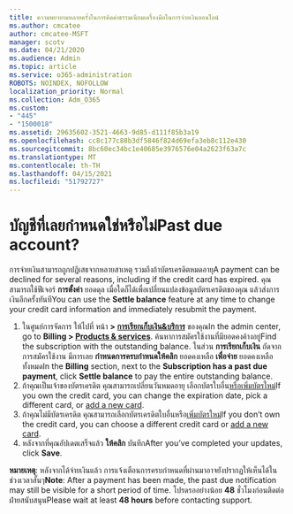 ```yaml
---
title: ความพยายามหลายครั้งในการคิดค่าธรรมเนียมเครื่องมือในการจ่ายเงินออนไลน์
ms.author: cmcatee
author: cmcatee-MSFT
manager: scotv
ms.date: 04/21/2020
ms.audience: Admin
ms.topic: article
ms.service: o365-administration
ROBOTS: NOINDEX, NOFOLLOW
localization_priority: Normal
ms.collection: Adm_O365
ms.custom:
- "445"
- "1500018"
ms.assetid: 29635602-3521-4663-9d85-d111f85b3a19
ms.openlocfilehash: cc8c177c88b3df5846f824d69efa3eb8c112e430
ms.sourcegitcommit: 8bc60ec34bc1e40685e3976576e04a2623f63a7c
ms.translationtype: MT
ms.contentlocale: th-TH
ms.lasthandoff: 04/15/2021
ms.locfileid: "51792727"
---
```

# <a name="past-due-account"></a><span data-ttu-id="b4dbb-102">บัญชีที่เลยกําหนดใช่หรือไม่</span><span class="sxs-lookup"><span data-stu-id="b4dbb-102">Past due account?</span></span>

<span data-ttu-id="b4dbb-103">การจ่ายเงินสามารถถูกปฏิเสธจากหลายสาเหตุ รวมถึงถ้าบัตรเครดิตหมดอายุ</span><span class="sxs-lookup"><span data-stu-id="b4dbb-103">A payment can be declined for several reasons, including if the credit card has expired.</span></span> <span data-ttu-id="b4dbb-104">คุณสามารถใช้ฟีเจอร์ **การตั้งค่า** ยอดดุล เมื่อใดก็ได้เพื่อเปลี่ยนแปลงข้อมูลบัตรเครดิตของคุณ แล้วส่งการเงินอีกครั้งทันที</span><span class="sxs-lookup"><span data-stu-id="b4dbb-104">You can use the **Settle balance** feature at any time to change your credit card information and immediately resubmit the payment.</span></span>

1. <span data-ttu-id="b4dbb-105">ในศูนย์การจัดการ ให้ไปที่ หน้า **> [การเรียกเก็บเงิน&บริการ](https://go.microsoft.com/fwlink/p/?linkid=842054)** ของคุณ</span><span class="sxs-lookup"><span data-stu-id="b4dbb-105">In the admin center, go to **Billing > [Products & services](https://go.microsoft.com/fwlink/p/?linkid=842054)**.</span></span>
<span data-ttu-id="b4dbb-106">ค้นหาการสมัครใช้งานที่มียอดคงค้างอยู่</span><span class="sxs-lookup"><span data-stu-id="b4dbb-106">Find the subscription with the outstanding balance.</span></span> <span data-ttu-id="b4dbb-107">ในส่วน **การเรียกเก็บเงิน** ถัดจาก การสมัครใช้งาน มีการเลย **กําหนดการครบกําหนดให้คลิก** ยอดคงเหลือ **เพื่อจ่าย** ยอดคงเหลือทั้งหมด</span><span class="sxs-lookup"><span data-stu-id="b4dbb-107">In the **Billing** section, next to the **Subscription has a past due payment**, click **Settle balance** to pay the entire outstanding balance.</span></span>
2. <span data-ttu-id="b4dbb-108">ถ้าคุณเป็นเจ้าของบัตรเครดิต คุณสามารถเปลี่ยนวันหมดอายุ เลือกบัตรใบอื่น[หรือเพิ่มบัตรใหม่](https://docs.microsoft.com/microsoft-365/commerce/billing-and-payments/manage-payment-methods?view=o365-worldwide)</span><span class="sxs-lookup"><span data-stu-id="b4dbb-108">If you own the credit card, you can change the expiration date, pick a different card, or [add a new card](https://docs.microsoft.com/microsoft-365/commerce/billing-and-payments/manage-payment-methods?view=o365-worldwide).</span></span>
3. <span data-ttu-id="b4dbb-109">ถ้าคุณไม่มีบัตรเครดิต คุณสามารถเลือกบัตรเครดิตใบอื่นหรือ[เพิ่มบัตรใหม่](https://docs.microsoft.com/microsoft-365/commerce/billing-and-payments/manage-payment-methods?view=o365-worldwide)</span><span class="sxs-lookup"><span data-stu-id="b4dbb-109">If you don’t own the credit card, you can choose a different credit card or [add a new card](https://docs.microsoft.com/microsoft-365/commerce/billing-and-payments/manage-payment-methods?view=o365-worldwide).</span></span>
4. <span data-ttu-id="b4dbb-110">หลังจากที่คุณอัปเดตเสร็จแล้ว **ให้คลิก** บันทึก</span><span class="sxs-lookup"><span data-stu-id="b4dbb-110">After you’ve completed your updates, click **Save**.</span></span>

<span data-ttu-id="b4dbb-111">**หมายเหตุ**: หลังจากได้จ่ายเงินแล้ว การแจ้งเตือนการครบกําหนดที่ผ่านมาอาจยังปรากฏให้เห็นได้ในช่วงเวลาสั้นๆ</span><span class="sxs-lookup"><span data-stu-id="b4dbb-111">**Note**: After a payment has been made, the past due notification may still be visible for a short period of time.</span></span> <span data-ttu-id="b4dbb-112">โปรดรออย่างน้อย **48** ชั่วโมงก่อนติดต่อฝ่ายสนับสนุน</span><span class="sxs-lookup"><span data-stu-id="b4dbb-112">Please wait at least **48 hours** before contacting support.</span></span>
